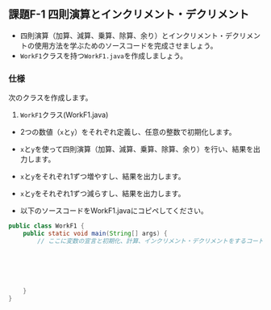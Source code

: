 ## 課題F-1 四則演算とインクリメント・デクリメント

- 四則演算（加算、減算、乗算、除算、余り）とインクリメント・デクリメントの使用方法を学ぶためのソースコードを完成させましょう。
- `WorkF1`クラスを持つ`WorkF1.java`を作成しましょう。

### 仕様

次のクラスを作成します。

1. `WorkF1`クラス(WorkF1.java)

- 2つの数値（`x`と`y`）をそれぞれ定義し、任意の整数で初期化します。
- `x`と`y`を使って四則演算（加算、減算、乗算、除算、余り）を行い、結果を出力します。
- `x`と`y`をそれぞれ1ずつ増やすし、結果を出力します。
- `x`と`y`をそれぞれ1ずつ減らすし、結果を出力します。

- 以下のソースコードをWorkF1.javaにコピペしてください。

```java
public class WorkF1 {
    public static void main(String[] args) {
        // ここに変数の宣言と初期化、計算、インクリメント・デクリメントをするコードを書いてください。






    }
}
```
